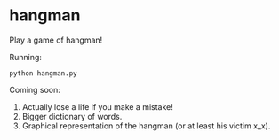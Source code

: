 # hangman

Play a game of hangman!

Running:

```
python hangman.py
```

Coming soon:

1. Actually lose a life if you make a mistake!
2. Bigger dictionary of words.
3. Graphical representation of the hangman (or at least his victim x_x).

